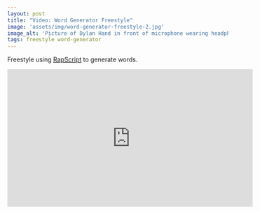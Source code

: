 ```yaml
---
layout: post
title: "Video: Word Generator Freestyle"
image: 'assets/img/word-generator-freestyle-2.jpg'
image_alt: 'Picture of Dylan Hand in front of microphone wearing headphones'
tags: freestyle word-generator
---
```


Freestyle using [RapScript](https://rapscript.net) to generate words.

<iframe width="560" height="315" src="https://www.youtube-nocookie.com/embed/rzUPDRDyVa0" frameborder="0" allow="accelerometer; autoplay; encrypted-media; gyroscope; picture-in-picture" allowfullscreen></iframe>

